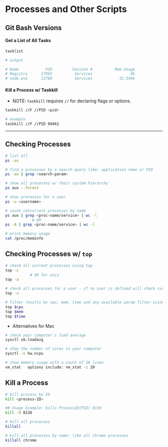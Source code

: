 # Processes and Other Scripts

## Git Bash Versions


#### Get a List of All Tasks
```bash
tasklist

# output

# Name            PID         Session #          Mem Usage
# Registry      17965          Services                 8k
# node.exe      12708          Services            32,540k

```

#### Kill a Process w/ Taskkill
- NOTE: ```taskkill``` requires ```//``` for declaring flags or options.
```bash
taskkill //F //PID <pid>

# example
taskkill //F //PID 99462
```


------------


## Checking Processes
```bash
# list all
ps -ax

# find a processes by a search query like: application name or PID
ps -ax | grep <search-param>

# show all processes w/ their system hierarchy
ps aux --forest

# show processes for a user
ps -u <username>

# count concurrent processes by name
ps aux | grep <proc-name/service> | wc -l 
            # OR
ps -A | grep <proc-name/service> | wc -l           

# print memory usage
cat /proc/meminfo
```

## Checking Processes w/ ```top```
```bash
# check all current processes using top
top -c  
           # OR for unix
top -a          

# check all processes for a user - if no user is defined will check current user's processes
top -u

# filter results by cpu, mem, time and any available param filter using $
top $cpu
top $mem
top $time
```
- Alternatives for Mac
```bash
# check your computer's load average
sysctl vm.loadavg 

# show the number of cores in your computer
sysctl -n hw.ncpu 

# show memory usage with a count of 20 lines
vm_stat   options include: vm_stat -c 20

```
## Kill a Process
```bash
# kill process by ID
kill <process-ID>

## Usage Example: kills ProcessID(PID) 8136
kill -9 8136

# kill all processes
killall

# kill all processes by name: like all chrome processes
killall chrome
```
